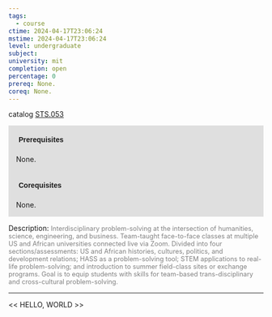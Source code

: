 ```yaml
---
tags:
  - course
ctime: 2024-04-17T23:06:24
mstime: 2024-04-17T23:06:24
level: undergraduate
subject: 
university: mit
completion: open
percentage: 0
prereq: None.
coreq: None.
---
```


catalog [STS.053](http://student.mit.edu/catalog/mSTSa.html#STS.053)

<span style="display: block; padding: 15px; background-color: rgb(100, 100, 100, 0.2);"><font id="m_prereq4201_0" style="display: block; font-family: Arial, sans-serif; font-weight: bold; padding: 5px">Prerequisites</font><br><span id="prereq4201_0">None.</span></span>
<span style="display: block; padding: 15px; background-color: rgb(100, 100, 100, 0.2);"><font id="m_coreq4201_0" style="display: block; font-family: Arial, sans-serif; font-weight: bold; padding: 5px">Corequisites</font><br><span id="coreq4201_0">None.</span></span>

<font style="">Description:</font>
<font style="color: grey; font-size: 0.8rem;">Interdisciplinary problem-solving at the intersection of humanities, science, engineering, and business. Team-taught face-to-face classes at multiple US and African universities connected live via Zoom. Divided into four sections/assessments: US and African histories, cultures, politics, and development relations; HASS as a problem-solving tool; STEM applications to real-life problem-solving; and introduction to summer field-class sites or exchange programs. Goal is to equip students with skills for team-based trans-disciplinary and cross-cultural problem-solving.</font>



---

<< HELLO, WORLD >>
